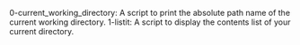 0-current_working_directory: A script to print the absolute path name of the current working directory.
1-listit: A script to display the contents list of your current directory.


